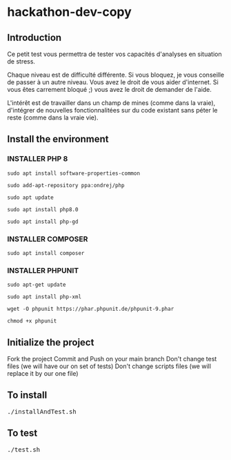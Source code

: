 # hackathon-dev-copy

## Introduction

Ce petit test vous permettra de tester vos capacités d'analyses en situation de stress. 

Chaque niveau est de difficulté différente. Si vous bloquez, je vous conseille de passer à un autre niveau.
Vous avez le droit de vous aider d'internet. Si vous êtes carrement bloqué ;) vous avez le droit de demander de l'aide. 

L'intérêt est de travailler dans un champ de mines (comme dans la vraie), d'intégrer de nouvelles fonctionnalitées sur du code existant sans péter le reste (comme dans la vraie vie).

## Install the environment

### INSTALLER PHP 8

` sudo apt install software-properties-common `

` sudo add-apt-repository ppa:ondrej/php `

` sudo apt update `

` sudo apt install php8.0 `

` sudo apt install php-gd `

### INSTALLER COMPOSER

` sudo apt install composer `

### INSTALLER PHPUNIT

` sudo apt-get update `

` sudo apt install php-xml `

` wget -O phpunit https://phar.phpunit.de/phpunit-9.phar `

` chmod +x phpunit `

## Initialize the project

Fork the project
Commit and Push on your main branch
Don't change test files (we will have our on set of tests)
Don't change scripts files (we will replace it by our one file)

## To install
<pre>
./installAndTest.sh
</pre>

## To test
<pre>
./test.sh
</pre>
